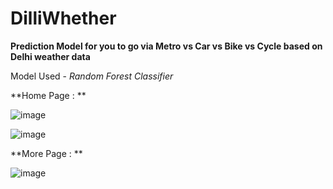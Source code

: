# DilliWhether
**Prediction Model for you to go via Metro vs Car vs Bike vs Cycle based on Delhi weather data**

Model Used - *Random Forest Classifier*

**Home Page : **

![image](https://user-images.githubusercontent.com/78898449/191602192-31c392aa-e1cc-42f7-b963-32b556cd2de0.png)

![image](https://user-images.githubusercontent.com/78898449/191602500-fa15e78d-7577-4a1c-97d4-85ccb58922c5.png)


**More Page : **

![image](https://user-images.githubusercontent.com/78898449/191602408-215194f3-c1a8-4622-b77d-e4e7d560cbde.png)





